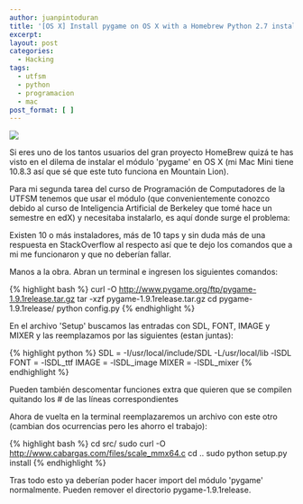 ```yaml
---
author: juanpintoduran
title: '[OS X] Install pygame on OS X with a Homebrew Python 2.7 install'
excerpt:
layout: post
categories:
  - Hacking
tags:
  - utfsm
  - python
  - programacion
  - mac
post_format: [ ]
---
```


[![][1]][1]

Si eres uno de los tantos usuarios del gran proyecto HomeBrew quizá te has visto en el dilema de instalar el módulo 'pygame' en OS X (mi Mac Mini tiene 10.8.3 así que sé que este tuto funciona en Mountain Lion).

Para mi segunda tarea del curso de Programación de Computadores de la UTFSM tenemos que usar el módulo (que convenientemente conozco debido al curso de Inteligencia Artificial de Berkeley que tomé hace un semestre en edX) y necesitaba instalarlo, es aquí donde surge el problema:

Existen 10 o más instaladores, más de 10 taps y sin duda más de una respuesta en StackOverflow al respecto así que te dejo los comandos que a mi me funcionaron y que no deberían fallar.

Manos a la obra. Abran un terminal e ingresen los siguientes comandos:

{% highlight bash %}
curl -O http://www.pygame.org/ftp/pygame-1.9.1release.tar.gz
tar -xzf pygame-1.9.1release.tar.gz
cd pygame-1.9.1release/
python config.py
{% endhighlight %}

En el archivo 'Setup' buscamos las entradas con SDL, FONT, IMAGE y MIXER y las reemplazamos por las siguientes (estan juntas):

{% highlight python %}
SDL = -I/usr/local/include/SDL -L/usr/local/lib -lSDL 
FONT = -lSDL_ttf
IMAGE = -lSDL_image
MIXER = -lSDL_mixer
{% endhighlight %}

Pueden también descomentar funciones extra que quieren que se compilen quitando los # de las líneas correspondientes

Ahora de vuelta en la terminal reemplazaremos un archivo con este otro (cambian dos ocurrencias pero les ahorro el trabajo):

{% highlight bash %}
cd src/
sudo curl -O http://www.cabargas.com/files/scale_mmx64.c
cd ..
sudo python setup.py install
{% endhighlight %}

Tras todo esto ya deberían poder hacer import del módulo 'pygame' normalmente. Pueden remover el directorio pygame-1.9.1release.

[1]: http://cabargas.com/images/pygame.png
